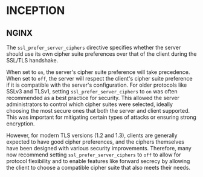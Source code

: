 # INCEPTION

## NGINX

The `ssl_prefer_server_ciphers` directive specifies whether the server should use its own cipher suite preferences over that of the client during the SSL/TLS handshake.

When set to `on`, the server's cipher suite preference will take precedence.
When set to `off`, the server will respect the client's cipher suite preference if it is compatible with the server's configuration.
For older protocols like SSLv3 and TLSv1, setting `ssl_prefer_server_ciphers` to `on` was often recommended as a best practice for security. This allowed the server administrators to control which cipher suites were selected, ideally choosing the most secure ones that both the server and client supported. This was important for mitigating certain types of attacks or ensuring strong encryption.

However, for modern TLS versions (1.2 and 1.3), clients are generally expected to have good cipher preferences, and the ciphers themselves have been designed with various security improvements. Therefore, many now recommend setting `ssl_prefer_server_ciphers` to `off` to allow for protocol flexibility and to enable features like forward secrecy by allowing the client to choose a compatible cipher suite that also meets their needs.
